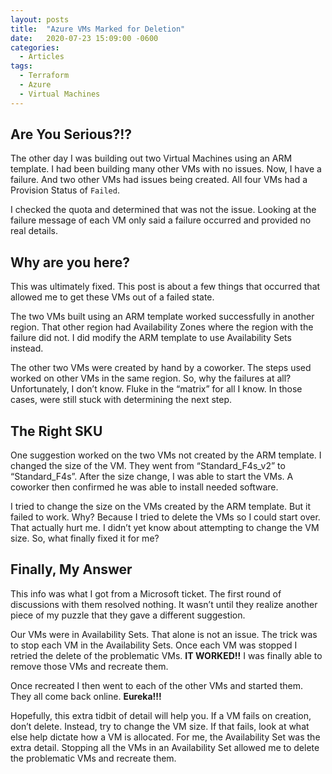 ```yaml
---
layout: posts
title:  "Azure VMs Marked for Deletion"
date:   2020-07-23 15:09:00 -0600
categories:
  - Articles
tags: 
  - Terraform
  - Azure
  - Virtual Machines
---
```


## Are You Serious?!?

The other day I was building out two Virtual Machines using an ARM template. I had been building many other VMs with no issues. Now, I have a failure. And two other VMs had issues being created. All four VMs had a Provision Status of `Failed`.

I checked the quota and determined that was not the issue. Looking at the failure message of each VM only said a failure occurred and provided no real details.

## Why are you here?

This was ultimately fixed. This post is about a few things that occurred that allowed me to get these VMs out of a failed state.

The two VMs built using an ARM template worked successfully in another region. That other region had Availability Zones where the region with the failure did not. I did modify the ARM template to use Availability Sets instead.

The other two VMs were created by hand by a coworker. The steps used worked on other VMs in the same region. So, why the failures at all? Unfortunately, I don’t know. Fluke in the “matrix” for all I know. In those cases, were still stuck with determining the next step.

## The Right SKU

One suggestion worked on the two VMs not created by the ARM template. I changed the size of the VM. They went from “Standard_F4s_v2” to “Standard_F4s”. After the size change, I was able to start the VMs. A coworker then confirmed he was able to install needed software.

I tried to change the size on the VMs created by the ARM template. But it failed to work. Why? Because I tried to delete the VMs so I could start over. That actually hurt me. I didn’t yet know about attempting to change the VM size. So, what finally fixed it for me?

## Finally, My Answer

This info was what I got from a Microsoft ticket. The first round of discussions with them resolved nothing. It wasn’t until they realize another piece of my puzzle that they gave a different suggestion.

Our VMs were in Availability Sets. That alone is not an issue. The trick was to stop each VM in the Availability Sets. Once each VM was stopped I retried the delete of the problematic VMs. **IT WORKED!!** I was finally able to remove those VMs and recreate them.

Once recreated I then went to each of the other VMs and started them. They all come back online. **Eureka!!!**

Hopefully, this extra tidbit of detail will help you. If a VM fails on creation, don’t delete. Instead, try to change the VM size. If that fails, look at what else help dictate how a VM is allocated. For me, the Availability Set was the extra detail. Stopping all the VMs in an Availability Set allowed me to delete the problematic VMs and recreate them.
